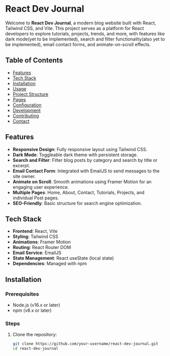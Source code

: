 # React Dev Journal

Welcome to **React Dev Journal**, a modern blog website built with React, Tailwind CSS, and Vite. This project serves as a platform for React developers to explore tutorials, projects, trends, and more, with features like dark mode(yet to be implemented), search and filter functionality(also yet to be implemented), email contact forms, and animate-on-scroll effects.

## Table of Contents
- [Features](#features)
- [Tech Stack](#tech-stack)
- [Installation](#installation)
- [Usage](#usage)
- [Project Structure](#project-structure)
- [Pages](#pages)
- [Configuration](#configuration)
- [Development](#development)
- [Contributing](#contributing)
- [Contact](#contact)

## Features
- **Responsive Design**: Fully responsive layout using Tailwind CSS.
- **Dark Mode**: Toggleable dark theme with persistent storage.
- **Search and Filter**: Filter blog posts by category and search by title or excerpt.
- **Email Contact Form**: Integrated with EmailJS to send messages to the site owner.
- **Animate on Scroll**: Smooth animations using Framer Motion for an engaging user experience.
- **Multiple Pages**: Home, About, Contact, Tutorials, Projects, and individual Post pages.
- **SEO-Friendly**: Basic structure for search engine optimization.

## Tech Stack
- **Frontend**: React, Vite
- **Styling**: Tailwind CSS
- **Animations**: Framer Motion
- **Routing**: React Router DOM
- **Email Service**: EmailJS
- **State Management**: React useState (local state)
- **Dependencies**: Managed with npm

## Installation

### Prerequisites
- Node.js (v16.x or later)
- npm (v8.x or later)

### Steps
1. Clone the repository:
   ```bash
   git clone https://github.com/your-username/react-dev-journal.git
   cd react-dev-journal
